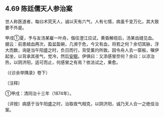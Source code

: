 ## 4.69 陈廷儒天人参治案

世人称医道者，每曰术究天人，诚以天有六气，人有七情，病虽千变万化，其大致要不外是。

甲戌①夏，予与友汤某雇一叶舟，偕往澄江应试，黄昏解缆后，汤某齿缝见血。据云：前患衄血两次，盈盆盈碗，几濒于危，今又有血，将若之何？余切其脉，浮大而数，询是当午阳盛之时，负日而行，背受薰灼所致。因令舟人去一窗板，嘱伊起坐，以背承其夜气，觉冷，然后[安眠](https://www.gmzyjc.com/read/zjs/zjs3.4-0.1.1.11.0.md)。伊俱曰：又添感冒奈何？余曰：以凉治热，以阴济阳，适可而止，何感冒之有焉？依法试之，果愈。

（《诊余举隅录》卷下）

〔注释〕

①甲戌：清同治十三年（1874年）。

〔评按〕病感于当午阳盛之时，治取夜气相克，以阴济阳，诚乃天人合一之绝佳治案。
